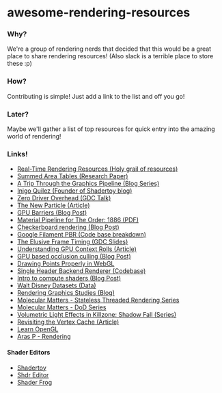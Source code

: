 # awesome-rendering-resources

### Why?
We're a group of rendering nerds that decided that this would be a great place to share rendering resources! (Also slack is a terrible place to store these :p)

### How?
Contributing is simple! Just add a link to the list and off you go!

### Later?
Maybe we'll gather a list of top resources for quick entry into the amazing world of rendering!

### Links!
* [Real-Time Rendering Resources (Holy grail of resources)](http://www.realtimerendering.com/)
* [Summed Area Tables (Research Paper)](https://www.google.ca/url?sa=t&source=web&rct=j&url=http://www.florian-oeser.de/wordpress/wp-content/2012/10/crow-1984.pdf&ved=2ahUKEwjEpdHzta3ZAhWDm1kKHQenBXAQFjAAegQIExAB&usg=AOvVaw3k-SJwguBUsBS5x5lX7C1u)
* [A Trip Through the Graphics Pipeline (Blog Series)](https://fgiesen.wordpress.com/2011/07/01/a-trip-through-the-graphics-pipeline-2011-part-1/)
* [Inigo Quilez (Founder of Shadertoy blog)](http://www.iquilezles.org/)
* [Zero Driver Overhead (GDC Talk)](https://www.youtube.com/watch?v=K70QbvzB6II)
* [The New Particle (Article)](http://www.simppa.fi/blog/the-new-particle/)
* [GPU Barriers (Blog Post)](https://mynameismjp.wordpress.com/2018/03/06/breaking-down-barriers-part-1-whats-a-barrier/)
* [Material Pipeline for The Order: 1886 (PDF)](http://blog.selfshadow.com/publications/s2013-shading-course/rad/s2013_pbs_rad_notes.pdf)
* [Checkerboard rendering (Blog Post)](https://bartwronski.com/2018/05/14/checkerboard-rendering-rotated-anti-aliasing-and-grid-frequencies/amp/)
* [Google Filament PBR (Code base breakdown)](https://google.github.io/filament/Filament.md.html)
* [The Elusive Frame Timing (GDC Slides)](https://www.gdcvault.com/play/1025407/Advanced-Graphics-Techniques-Tutorial-The)
* [Understanding GPU Context Rolls (Article)](https://gpuopen.com/understanding-gpu-context-rolls/)
* [GPU based occlusion culling (Blog Post)](https://interplayoflight.wordpress.com/2017/11/15/experiments-in-gpu-based-occlusion-culling/)
* [Drawing Points Properly in WebGL](https://charto.net/blog/drawing-points-properly-in-webgl/)
* [Single Header Backend Renderer (Codebase)](https://www.gamedev.net/news/px_render-single-header-backend-renderer-r461)
* [Intro to compute shaders (Blog Post)](https://anteru.net/blog/2018/intro-to-compute-shaders/)
* [Walt Disney Datasets (Data)](https://www.disneyanimation.com/technology/datasets)
* [Rendering Graphics Studies (Blog)](http://www.adriancourreges.com/blog/)
* [Molecular Matters - Stateless Threaded Rendering Series](https://blog.molecular-matters.com/2014/11/06/stateless-layered-multi-threaded-rendering-part-1/)
* [Molecular Matters - DoD Series](https://blog.molecular-matters.com/2011/11/03/adventures-in-data-oriented-design-part-1-mesh-data-3/)
* [Volumetric Light Effects in Killzone: Shadow Fall (Series)](http://what-when-how.com/Tutorial/topic-547pjramj8/GPU-Pro-Advanced-Rendering-Techniques-146.html)
* [Revisiting the Vertex Cache (Article)](https://erkaman.github.io/posts/kerbl2018_tldr.html)
* [Learn OpenGL](https://learnopengl.com/)
* [Aras P - Rendering](https://aras-p.info/tags/rendering/)

#### Shader Editors
* [Shadertoy](https://www.shadertoy.com/)
* [Shdr Editor](http://shdr.bkcore.com/)
* [Shader Frog](https://shaderfrog.com/)
